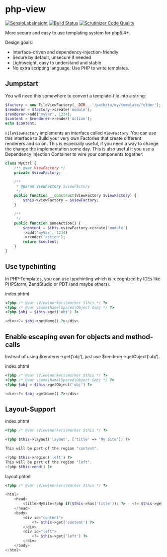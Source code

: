 php-view
========

[![SensioLabsInsight](https://insight.sensiolabs.com/projects/ba0cd34d-fdd5-41d4-933f-ccce91693c9c/mini.png)](https://insight.sensiolabs.com/projects/ba0cd34d-fdd5-41d4-933f-ccce91693c9c)
[![Build Status](https://travis-ci.org/rkrx/php-view.svg?branch=master)](https://travis-ci.org/rkrx/php-view)
[![Scrutinizer Code Quality](https://scrutinizer-ci.com/g/rkrx/php-view/badges/quality-score.png?b=master)](https://scrutinizer-ci.com/g/rkrx/php-view/?branch=master)

More secure and easy to use templating system for php5.4+. 

Design goals: 

* Interface-driven and dependency-injection-friendly
* Secure by default, unsecure if needed
* Lightweight, easy to understand and stable
* No extra scripting language. Use PHP to write templates.

## Jumpstart

You will need this somewhere to convert a template-file into a string:

```php
$factory = new FileViewFactory(__DIR__.'/path/to/my/template/folder');
$renderer = $factory->create('module');
$renderer->add('myVar', 1234);
$content = $renderer->render('action');
echo $content;
```

`FileViewFactory` implements an interface called `ViewFactory`. You can use this interface to Build your very own Factories that create different renderers and so on. This is especially useful, if you need a way to change the change the implementation some day. This is also useful it you use a Dependency Injection Container to wire your components together:

```php
class MyCtrl {
	/** @var ViewFactory */
	private $viewFactory;

	/**
	 * @param ViewFactory $viewFactory
	 */
	public function __construct(ViewFactory $viewFactory) {
		$this->viewFactory = $viewFactory;
	}

	/**
	 */
	public function someAction() {
		$content = $this->viewFactory->create('module')
		->add('myVar', 1234)
		->render('action');
		return $content;
	}
}
```

## Use typehinting

In PHP-Templates, you can use typehinting which is recognized by IDEs like PHPStorm, ZendStudio or PDT (and maybe others). 

index.phtml
```php
<?php /* @var \View\Workers\Worker $this */ ?>
<?php /* @var \Some\Name\Spaced\Object $obj */ ?>
<?php $obj = $this->get('obj') ?>

<div><?= $obj->getName() ?></div>
```

## Enable escaping even for objects and method-calls

Instead of using $renderer->get('obj'), just use  $renderer->getObject('obj').

index.phtml
```php
<?php /* @var \View\Workers\Worker $this */ ?>
<?php /* @var \Some\Name\Spaced\Object $obj */ ?>
<?php $obj = $this->getObject('obj') ?>

<div><?= $obj->getName() ?></div>
```

## Layout-Support

index.phtml
```php
<?php /* @var \View\Workers\Worker $this */ ?>

<?php $this->layout('layout', ['title' => 'My Site']) ?>

This will be part of the region "content".

<?php $this->region('left') ?>
This will be part of the region "left".
<?php $this->end() ?>
```

layout.phtml
```php
<?php /* @var \View\Workers\Worker $this */ ?>

<html>
	<head>
		<title>MySite<?php if($this->has('title')): ?> - <?= $this->getString('title') ?><?php endif ?></title>
	</head>
	<body>
		<div id="content">
			<?= $this->get('content') ?>
		</div>
		<div id="left">
			<?= $this->get('left') ?>
		</div>
	</body>
</html>
```

